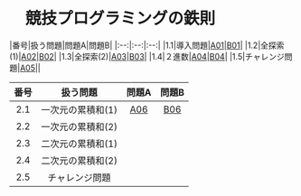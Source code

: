 # 　競技プログラミングの鉄則

|番号|扱う問題|問題A|問題B|
|:--:|:--:|:--:|
|1.1|導入問題|[A01](https://github.com/kaneda0511/Laws-of-Competitive-Programming/blob/main/Laws_PR/A01.ipynb)|[B01](https://github.com/kaneda0511/Laws-of-Competitive-Programming/blob/main/Laws_PR/B01.ipynb)|
|1.2|全探索(1)|[A02](https://github.com/kaneda0511/Laws-of-Competitive-Programming/blob/main/Laws_PR/A02.ipynb)|[B02](https://github.com/kaneda0511/Laws-of-Competitive-Programming/blob/main/Laws_PR/B02.ipynb)|
|1.3|全探索(2)|[A03](https://github.com/kaneda0511/Laws-of-Competitive-Programming/blob/main/Laws_PR/A03.ipynb)|[B03](https://github.com/kaneda0511/Laws-of-Competitive-Programming/blob/main/Laws_PR/B03.ipynb)|
|1.4|２進数|[A04](https://github.com/kaneda0511/Laws-of-Competitive-Programming/blob/main/Laws_PR/A04.ipynb)|[B04](https://github.com/kaneda0511/Laws-of-Competitive-Programming/blob/main/Laws_PR/B04.ipynb)|
|1.5|チャレンジ問題|[A05](https://github.com/kaneda0511/Laws-of-Competitive-Programming/blob/main/Laws_PR/A05.ipynb)||

|番号|扱う問題|問題A|問題B|
|:--:|:--:|:--:|:--:|
|2.1|一次元の累積和(1)|[A06]()|[B06]()|
|2.2|一次元の累積和(2)||
|2.3|二次元の累積和(1)||
|2.4|二次元の累積和(2)||
|2.5|チャレンジ問題||
